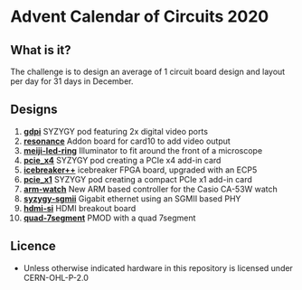 # Advent Calendar of Circuits 2020 #

## What is it?
The challenge is to design an average of 1 circuit board design and layout per day for 31 days in December.

## Designs

  1. [__gdpi__](gpdi/) SYZYGY pod featuring 2x digital video ports
  2. [__resonance__](resonance/) Addon board for card10 to add video output
  3. [__meiji-led-ring__](meiji-led-ring/) Illuminator to fit around the front of a microscope
  4. [__pcie_x4__](pcie_x4/) SYZYGY pod creating a PCIe x4 add-in card
  5. [__icebreaker++__](icebreaker++/) icebreaker FPGA board, upgraded with an ECP5
  6. [__pcie_x1__](pcie_x1/) SYZYGY pod creating a compact PCIe x1 add-in card
  7. [__arm-watch__](arm-watch/) New ARM based controller for the Casio CA-53W watch
  8. [__syzygy-sgmii__](syzygy-sgmii/) Gigabit ethernet using an SGMII based PHY
  9. [__hdmi-si__](hdmi-si/) HDMI breakout board
  10. [__quad-7segment__](pmod-quad-7segment/) PMOD with a quad 7segment

## Licence
 * Unless otherwise indicated hardware in this repository is licensed under CERN-OHL-P-2.0

